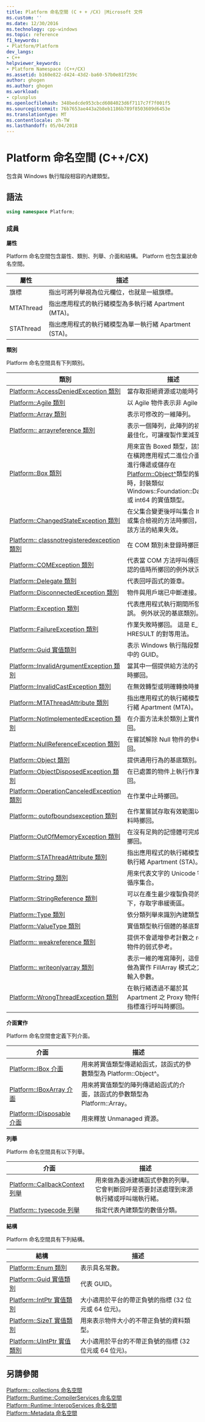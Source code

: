 ```yaml
---
title: Platform 命名空間 (C + + /CX) |Microsoft 文件
ms.custom: ''
ms.date: 12/30/2016
ms.technology: cpp-windows
ms.topic: reference
f1_keywords:
- Platform/Platform
dev_langs:
- C++
helpviewer_keywords:
- Platform Namespace (C++/CX)
ms.assetid: b160e822-d424-43d2-ba60-57b0e81f259c
author: ghogen
ms.author: ghogen
ms.workload:
- cplusplus
ms.openlocfilehash: 348bedcde953cbcd6084023d6f7117c7f7f001f5
ms.sourcegitcommit: 76b7653ae443a2b8eb1186b789f8503609d6453e
ms.translationtype: MT
ms.contentlocale: zh-TW
ms.lasthandoff: 05/04/2018
---
```

# <a name="platform-namespace-ccx"></a>Platform 命名空間 (C++/CX)
包含與 Windows 執行階段相容的內建類型。  
  
## <a name="syntax"></a>語法  
  
```cpp  
using namespace Platform;  
```  
  
### <a name="members"></a>成員  
 **屬性**  
  
 Platform 命名空間包含屬性、類別、列舉、介面和結構。 Platform 也包含巢狀命名空間。  
  
|屬性|描述|  
|---------------|-----------------|  
|旗標|指出可將列舉視為位元欄位，也就是一組旗標。|  
|MTAThread|指出應用程式的執行緒模型為多執行緒 Apartment (MTA)。|  
|STAThread|指出應用程式的執行緒模型為單一執行緒 Apartment (STA)。|  
  
 **類別**  
  
 Platform 命名空間具有下列類別。  
  
|類別|描述|  
|-----------|-----------------|  
|[Platform::AccessDeniedException 類別](../cppcx/platform-accessdeniedexception-class.md)|當存取拒絕資源或功能時引發。|  
|[Platform::Agile 類別](../cppcx/platform-agile-class.md)|以 Agile 物件表示非 Agile 物件。|  
|[Platform::Array 類別](../cppcx/platform-array-class.md)|表示可修改的一維陣列。|  
|[Platform:: arrayreference 類別](../cppcx/platform-arrayreference-class.md)|表示一個陣列，此陣列的初始化已最佳化，可讓複製作業減至最少。|  
|[Platform::Box 類別](../cppcx/platform-box-class.md)|用來宣告 Boxed 類型，該類型會在橫跨應用程式二進位介面 (ABI) 進行傳遞或儲存在 [Platform::Object^](../cppcx/platform-object-class.md)類型的變數中時，封裝類似 Windows::Foundation::DateTime 或 int64 的實值類型。|  
|[Platform::ChangedStateException 類別](../cppcx/platform-changedstateexception-class.md)|在父集合變更後呼叫集合 Iterator 或集合檢視的方法時擲回，藉以讓該方法的結果失效。|  
|[Platform:: classnotregisteredexception 類別](../cppcx/platform-classnotregisteredexception-class.md)|在 COM 類別未登錄時擲回。|  
|[Platform::COMException 類別](../cppcx/platform-comexception-class.md)|代表當 COM 方法呼叫傳回無法辨認的值時所擲回的例外狀況。|  
|[Platform::Delegate 類別](../cppcx/platform-delegate-class.md)|代表回呼函式的簽章。|  
|[Platform::DisconnectedException 類別](../cppcx/platform-disconnectedexception-class.md)|物件與用戶端已中斷連接。|  
|[Platform::Exception 類別](../cppcx/platform-exception-class.md)|代表應用程式執行期間所發生的錯誤。 例外狀況的基底類別。|  
|[Platform::FailureException 類別](../cppcx/platform-failureexception-class.md)|作業失敗時擲回。 這是 E_FAIL HRESULT 的對等用法。|  
|[Platform::Guid 實值類別](../cppcx/platform-guid-value-class.md)|表示 Windows 執行階段類型系統中的 GUID。|  
|[Platform::InvalidArgumentException 類別](../cppcx/platform-invalidargumentexception-class.md)|當其中一個提供給方法的引數無效時擲回。|  
|[Platform::InvalidCastException 類別](../cppcx/platform-invalidcastexception-class.md)|在無效轉型或明確轉換時擲回。|  
|[Platform::MTAThreadAttribute 類別](../cppcx/platform-mtathreadattribute-class.md)|指出應用程式的執行緒模型為多執行緒 Apartment (MTA)。|  
|[Platform::NotImplementedException 類別](../cppcx/platform-notimplementedexception-class.md)|在介面方法未於類別上實作時擲回。|  
|[Platform::NullReferenceException 類別](../cppcx/platform-nullreferenceexception-class.md)|在嘗試解除 Null 物件的參考時擲回。|  
|[Platform::Object 類別](../cppcx/platform-object-class.md)|提供通用行為的基底類別。|  
|[Platform::ObjectDisposedException 類別](../cppcx/platform-objectdisposedexception-class.md)|在已處置的物件上執行作業時擲回。|  
|[Platform::OperationCanceledException 類別](../cppcx/platform-operationcanceledexception-class.md)|在作業中止時擲回。|  
|[Platform:: outofboundsexception 類別](../cppcx/platform-outofboundsexception-class.md)|在作業嘗試存取有效範圍以外的資料時擲回。|  
|[Platform::OutOfMemoryException 類別](../cppcx/platform-outofmemoryexception-class.md)|在沒有足夠的記憶體可完成作業時擲回。|  
|[Platform::STAThreadAttribute 類別](../cppcx/platform-stathreadattribute-class.md)|指出應用程式的執行緒模型為單一執行緒 Apartment (STA)。|  
|[Platform::String 類別](../cppcx/platform-string-class.md)|用來代表文字的 Unicode 字元的循序集合。|  
|[Platform::StringReference 類別](../cppcx/platform-stringreference-class.md)|可以在產生最少複製負荷的情況下，存取字串緩衝區。|  
|[Platform::Type 類別](../cppcx/platform-type-class.md)|依分類列舉來識別內建類型。|  
|[Platform::ValueType 類別](../cppcx/platform-valuetype-class.md)|實值類型執行個體的基底類別。|  
|[Platform:: weakreference 類別](../cppcx/platform-weakreference-class.md)|提供不會遞增參考計數之 ref 類別物件的弱式參考。|  
|[Platform:: writeonlyarray 類別](../cppcx/platform-writeonlyarray-class.md)|表示一維的唯寫陣列，這個陣列可做為實作 FillArray 模式之方法的輸入參數。|  
|[Platform::WrongThreadException 類別](../cppcx/platform-wrongthreadexception-class.md)|在執行緒透過不屬於其 Apartment 之 Proxy 物件的介面指標進行呼叫時擲回。|  
  
 **介面實作**  
  
 Platform 命名空間會定義下列介面。  
  
|介面|描述|  
|---------------|-----------------|  
|[Platform::IBox 介面](../cppcx/platform-ibox-interface.md)|用來將實值類型傳遞給函式，該函式的參數類型為 Platform::Object^。|  
|[Platform::IBoxArray 介面](../cppcx/platform-iboxarray-interface.md)|用來將實值類型的陣列傳遞給函式的介面，該函式的參數類型為 Platform::Array。|  
|[Platform::IDisposable 介面](../cppcx/platform-idisposable-interface.md)|用來釋放 Unmanaged 資源。|  
  
 **列舉**  
  
 Platform 命名空間具有以下列舉。  
  
|介面|描述|  
|---------------|-----------------|  
|[Platform::CallbackContext 列舉](../cppcx/platform-callbackcontext-enumeration.md)|用來做為委派建構函式參數的列舉。 它會判斷回呼是否要封送處理到來源執行緒或呼叫端執行緒。|  
|[Platform:: typecode 列舉](../cppcx/platform-typecode-enumeration.md)|指定代表內建類型的數值分類。|  
  
 **結構**  
  
 Platform 命名空間具有下列結構。  
  
|結構|描述|  
|---------------|-----------------|  
|[Platform::Enum 類別](../cppcx/platform-enum-class.md)|表示具名常數。|  
|[Platform::Guid 實值類別](../cppcx/platform-guid-value-class.md)|代表 GUID。|  
|[Platform::IntPtr 實值類別](../cppcx/platform-intptr-value-class.md)|大小適用於平台的帶正負號的指標 (32 位元或 64 位元)。|  
|[Platform::SizeT 實值類別](../cppcx/platform-sizet-value-class.md)|用來表示物件大小的不帶正負號的資料類型。|  
|[Platform::UIntPtr 實值類別](../cppcx/platform-uintptr-value-class.md)|大小適用於平台的不帶正負號的指標 (32 位元或 64 位元)。|  
  
## <a name="see-also"></a>另請參閱  
 [Platform:: collections 命名空間](../cppcx/platform-collections-namespace.md)   
 [Platform::Runtime::CompilerServices 命名空間](../cppcx/platform-runtime-compilerservices-namespace.md)   
 [Platform::Runtime::InteropServices 命名空間](../cppcx/platform-runtime-interopservices-namespace.md)   
 [Platform::Metadata 命名空間](../cppcx/platform-metadata-namespace.md)